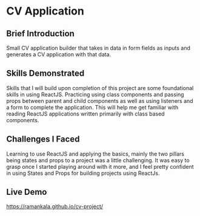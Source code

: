 <h1> CV Application </h1>

<h2>Brief Introduction </h2>
    Small CV application builder that takes in data in form fields as inputs and generates a CV application with that data.

<h2>Skills Demonstrated</h2>
    Skills that I will build upon completion of this project are some foundational skills in using ReactJS.  Practicing using class components and passing props between parent and child components as well as using listeners and a form to complete the application.  This will help me get familiar with reading ReactJS applications written primarily with class based components.

<h2>Challenges I Faced</h2>
    Learning to use ReactJS and applying the basics, mainly the two pillars being states and props to a project was a little challenging.  It was easy to grasp once I started playing around with it more, and I feel pretty confident in using States and Props for building projects using ReactJs.

<h2>Live Demo</h2>

https://ramankala.github.io/cv-project/